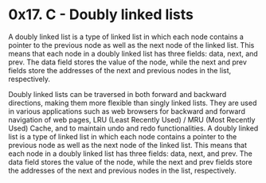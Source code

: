 # 0x17. C - Doubly linked lists

A doubly linked list is a type of linked list in which each node contains a pointer to the previous node as well as the next node of the linked list. This means that each node in a doubly linked list has three fields: data, next, and prev. The data field stores the value of the node, while the next and prev fields store the addresses of the next and previous nodes in the list, respectively.

Doubly linked lists can be traversed in both forward and backward directions, making them more flexible than singly linked lists. They are used in various applications such as web browsers for backward and forward navigation of web pages, LRU (Least Recently Used) / MRU (Most Recently Used) Cache, and to maintain undo and redo functionalities. A doubly linked list is a type of linked list in which each node contains a pointer to the previous node as well as the next node of the linked list. This means that each node in a doubly linked list has three fields: data, next, and prev. The data field stores the value of the node, while the next and prev fields store the addresses of the next and previous nodes in the list, respectively.
